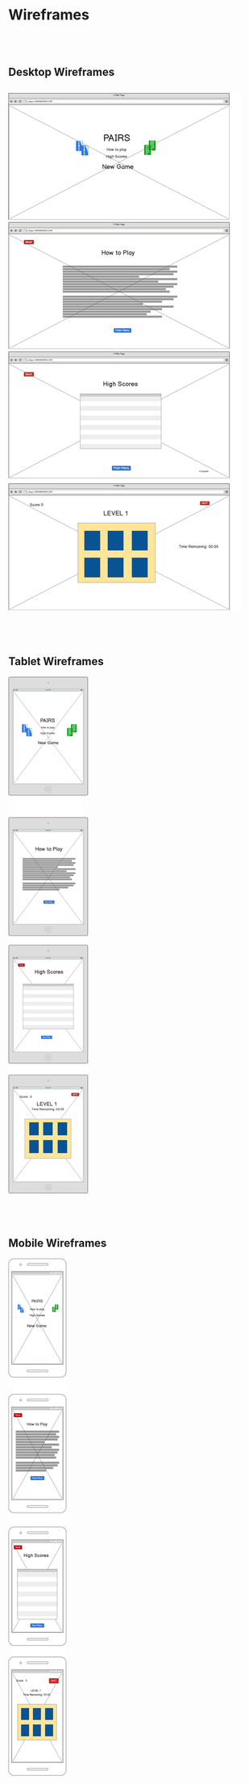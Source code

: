 # Wireframes
&nbsp;
---

## Desktop Wireframes
![](/assets/wireframes/desktop.png)
---
&nbsp;
---

## Tablet Wireframes
![](/assets/wireframes/tablet.png)

&nbsp;
---

## Mobile Wireframes
![](/assets/wireframes/mobile.png)
